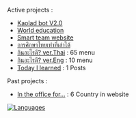 Active projects :

- [Kaolad bot V2.0](https://github.com/ronnapatp/kaoladbot) 
- [World education](https://github.com/ronnapatp/worldeducation) 
- [Smart team website](https://github.com/ronnapatp/smartteam-website) 
- [การศึกษาไทยเท่าที่เล่าได้](https://thedu.vercel.app/) 
- [กินอะไรดี? ver.Thai](https://todayfood.vercel.app/) : 65 menu
- [กินอะไรดี? ver.Eng](https://today-food-eng.vercel.app/) : 10 menu
- [Today I learned](https://github.com/ronnapatp/today-I-learn/blob/main/README.md) : 1 Posts

Past projects :

- [In the office for...](https://in-the-office-for.web.app/) : 6 Country in website



[![Languages](https://github-readme-stats.vercel.app/api/top-langs/?username=ronnapatp&layout=compact&langs_count=10&hide_border=true&custom_title=Languages&bg_color=00000000)](https://github.com/narze)
